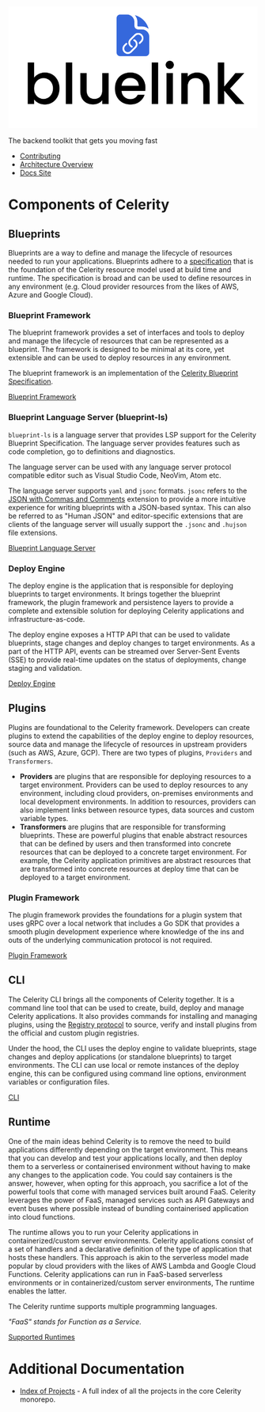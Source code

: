 ![Celerity](/resources/logo.svg)

The backend toolkit that gets you moving fast

- [Contributing](./CONTRIBUTING.md)
- [Architecture Overview](./ARCHITECTURE_OVERVIEW.md)
- [Docs Site](https://celerityframework.io)

# Components of Celerity

## Blueprints

Blueprints are a way to define and manage the lifecycle of resources needed to run your applications. Blueprints adhere to a [specification](https://celerityframework.com/docs/blueprint/specification) that is the foundation of the Celerity resource model used at build time and runtime.
The specification is broad and can be used to define resources in any environment (e.g. Cloud provider resources from the likes of AWS, Azure and Google Cloud).

### Blueprint Framework

The blueprint framework provides a set of interfaces and tools to deploy and manage the lifecycle of resources that can be represented as a blueprint. The framework is designed to be minimal at its core, yet extensible and can be used to deploy resources in any environment.

The blueprint framework is an implementation of the [Celerity Blueprint Specification](https://celerityframework.com/docs/blueprint/specification).

[Blueprint Framework](./libs/blueprint)

### Blueprint Language Server (blueprint-ls)

`blueprint-ls` is a language server that provides LSP support for the Celerity Blueprint Specification. The language server provides features such as code completion, go to definitions and diagnostics.

The language server can be used with any language server protocol compatible editor such as Visual Studio Code, NeoVim,  Atom etc.

The language server supports `yaml` and `jsonc` formats. `jsonc` refers to the [JSON with Commas and Comments](https://nigeltao.github.io/blog/2021/json-with-commas-comments.html) extension to provide a more intuitive experience for writing blueprints with a JSON-based syntax. This can also be referred to as "Human JSON" and editor-specific extensions that are clients of the language server will usually support the `.jsonc` and `.hujson` file extensions.

[Blueprint Language Server](./tools/blueprint-ls)

### Deploy Engine

The deploy engine is the application that is responsible for deploying blueprints to target environments. It brings together the blueprint framework, the plugin framework and persistence layers to provide a complete and extensible solution for deploying Celerity applications and infrastructure-as-code.

The deploy engine exposes a HTTP API that can be used to validate blueprints, stage changes and deploy changes to target environments. As a part of the HTTP API, events can be streamed over Server-Sent Events (SSE) to provide real-time updates on the status of deployments, change staging and validation. 

[Deploy Engine](./apps/deploy-engine)

## Plugins

Plugins are foundational to the Celerity framework. Developers can create plugins to extend the capabilities of the deploy engine to deploy resources, source data and manage the lifecycle of resources in upstream providers (such as AWS, Azure, GCP).
There are two types of plugins, `Providers` and `Transformers`.
- **Providers** are plugins that are responsible for deploying resources to a target environment. Providers can be used to deploy resources to any environment, including cloud providers, on-premises environments and local development environments. In addition to resources, providers can also implement links between resource types, data sources and custom variable types.
- **Transformers** are plugins that are responsible for transforming blueprints. These are powerful plugins that enable abstract resources that can be defined by users and then transformed into concrete resources that can be deployed to a concrete target environment. For example, the Celerity application primitives are abstract resources that are transformed into concrete resources at deploy time that can be deployed to a target environment.

### Plugin Framework

The plugin framework provides the foundations for a plugin system that uses gRPC over a local network that includes a Go SDK that provides a smooth plugin development experience where knowledge of the ins and outs of the underlying communication protocol is not required.

[Plugin Framework](./libs/plugin-framework)

## CLI

The Celerity CLI brings all the components of Celerity together. It is a command line tool that can be used to create, build, deploy and manage Celerity applications.
It also provides commands for installing and managing plugins, using the [Registry protocol](https://www.celerityframework.io/plugin-framework/docs/registry-protocols-formats/registry-protocol) to source, verify and install plugins from the official and custom plugin registries.

Under the hood, the CLI uses the deploy engine to validate blueprints, stage changes and deploy applications (or standalone blueprints) to target environments.
The CLI can use local or remote instances of the deploy engine, this can be configured using command line options, environment variables or configuration files.

[CLI](./apps/cli)

## Runtime

One of the main ideas behind Celerity is to remove the need to build applications differently depending on the target environment. This means that you can develop and test your applications locally, and then deploy them to a serverless or containerised environment without having to make any changes to the application code.
You could say containers is the answer, however, when opting for this approach, you sacrifice a lot of the powerful tools that come with managed services built around FaaS. Celerity leverages the power of FaaS, managed services such as API Gateways and event buses where possible instead of bundling containerised application into cloud functions.

The runtime allows you to run your Celerity applications in containerized/custom server environments. Celerity applications consist of a set of handlers and a declarative definition of the type of application that hosts these handlers. This approach is akin to the serverless model made popular by cloud providers with the likes of AWS Lambda and Google Cloud Functions. Celerity applications can run in FaaS-based serverless environments or in containerized/custom server environments, The runtime enables the latter.

The Celerity runtime supports multiple programming languages.

_"FaaS" stands for Function as a Service._

[Supported Runtimes](./apps/runtime)

# Additional Documentation

- [Index of Projects](./docs/INDEX.md) - A full index of all the projects in the core Celerity monorepo.
